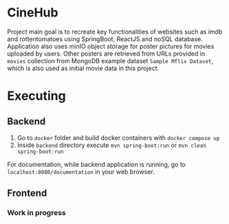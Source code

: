 # CineHub
Project main goal is to recreate key functionalities of websites such as imdb and 
rottentomatoes using SpringBoot, ReactJS and noSQL database. Application also uses minIO object storage for poster pictures for movies uploaded by users. Other posters are retrieved from URLs provided in `movies` collection from MongoDB example dataset `Sample Mflix Dataset`, which is also used as initial movie data in this project.

# Executing
## Backend
1. Go to `docker` folder and build docker containers with `docker compose up`
2. Inside `backend` directory execute `mvn spring-boot:run` or `mvn clean spring-boot:run`

For documentation, while backend application is running, go to `localhost:8080/documentation` in your web browser.

## Frontend
### Work in progress
